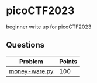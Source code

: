 # picoCTF2023
beginner write up for picoCTF2023

## Questions
|Problem|Points|
|-|-|
|[money-ware.py](-)|100|

